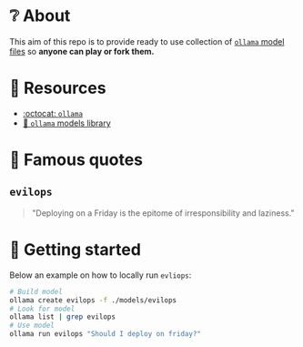 # ❔ About

This aim of this repo is to provide ready to use collection of [`ollama` model files](https://github.com/jmorganca/ollama#customize-a-model)
so **anyone can play or fork them.**

# 🔖 Resources

- [:octocat: `ollama`](https://github.com/jmorganca/ollama)
- [🦙 `ollama` models library](https://ollama.ai/library)

# 💭  Famous quotes

## `evilops`

> "Deploying on a Friday is the epitome of irresponsibility and laziness."

# 🚀 Getting started

Below an example on how to locally run `evliops`:

```sh
# Build model
ollama create evilops -f ./models/evilops 
# Look for model
ollama list | grep evilops
# Use model
ollama run evilops "Should I deploy on friday?"
```
